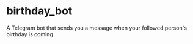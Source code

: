 # birthday_bot
 A Telegram bot that sends you a message when your followed person's birthday is coming
